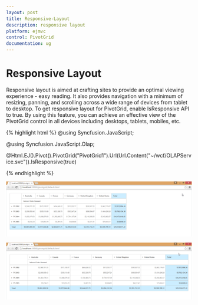 ```yaml
---
layout: post
title: Responsive-Layout
description: responsive layout
platform: ejmvc
control: PivotGrid
documentation: ug
---
```


# Responsive Layout

Responsive layout is aimed at crafting sites to provide an optimal viewing experience - easy reading. It also provides navigation with a minimum of resizing, panning, and scrolling across a wide range of devices from tablet to desktop. To get responsive layout for PivotGrid, enable IsResponsive API to true. By using this feature, you can achieve an effective view of the PivotGrid control in all devices including desktops, tablets, mobiles, etc. 

{% highlight html %}
@using Syncfusion.JavaScript;

@using Syncfusion.JavaScript.Olap;

@Html.EJ().Pivot().PivotGrid("PivotGrid1").Url(Url.Content("~/wcf/OLAPService.svc")).IsResponsive(true)

{% endhighlight %}

![](Responsive-Layout_images/Responsive-Layout_img1.png)



![](Responsive-Layout_images/Responsive-Layout_img2.png)



